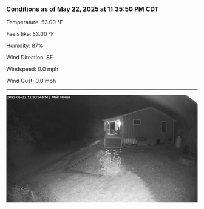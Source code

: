 ### Conditions as of May 22, 2025 at 11:35:50 PM CDT 

Temperature: 53.00 &deg;F

Feels like: 53.00 &deg;F

Humidity: 87%

Wind Direction: SE

Windspeed: 0.0 mph

Wind Gust: 0.0 mph

---

<img src="./images/latest.jpeg"/>

